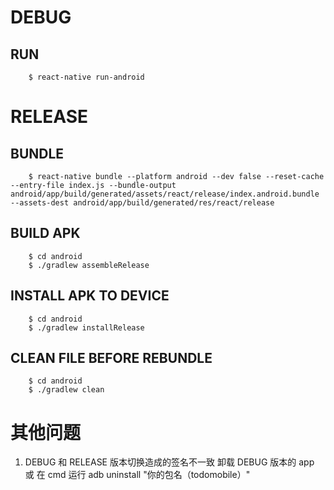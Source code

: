 # DEBUG
## RUN
```
    $ react-native run-android
```


# RELEASE
## BUNDLE
```
    $ react-native bundle --platform android --dev false --reset-cache --entry-file index.js --bundle-output android/app/build/generated/assets/react/release/index.android.bundle --assets-dest android/app/build/generated/res/react/release

```

## BUILD APK
```
    $ cd android
    $ ./gradlew assembleRelease
```

## INSTALL APK TO DEVICE
```
    $ cd android
    $ ./gradlew installRelease
```

## CLEAN FILE BEFORE REBUNDLE
```
    $ cd android
    $ ./gradlew clean
```

# 其他问题
1. DEBUG 和 RELEASE 版本切换造成的签名不一致
    卸载 DEBUG 版本的 app
    或
    在 cmd 运行 adb uninstall "你的包名（todomobile）"